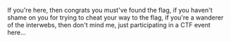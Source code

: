 
If you're here, then congrats you must've found the flag, if you haven't shame on you for trying to cheat your way to the flag, if you're a wanderer of the interwebs, then don't mind me, just participating in a CTF event here...
